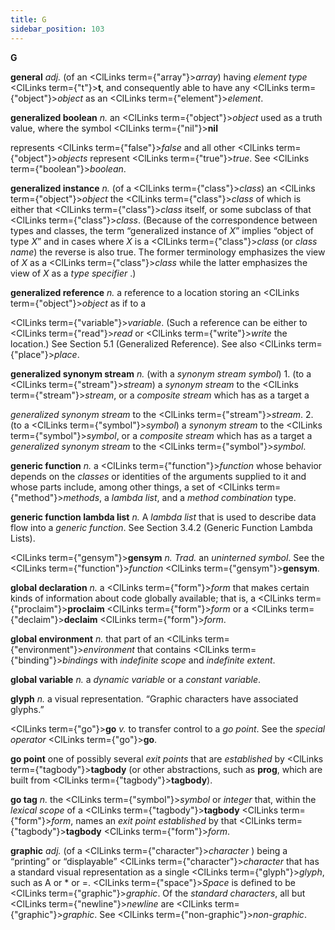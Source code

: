 ```yaml
---
title: G
sidebar_position: 103
---
```


**G** 



**general** *adj.* (of an <ClLinks  term={"array"}><i>array</i></ClLinks>) having *element type* <ClLinks  term={"t"}><b>t</b></ClLinks>, and consequently able to have any <ClLinks  term={"object"}><i>object</i></ClLinks> as an <ClLinks  term={"element"}><i>element</i></ClLinks>. 



**generalized boolean** *n.* an <ClLinks  term={"object"}><i>object</i></ClLinks> used as a truth value, where the symbol <ClLinks  term={"nil"}><b>nil</b></ClLinks> 



represents <ClLinks  term={"false"}><i>false</i></ClLinks> and all other <ClLinks  term={"object"}><i>objects</i></ClLinks> represent <ClLinks  term={"true"}><i>true</i></ClLinks>. See <ClLinks  term={"boolean"}><i>boolean</i></ClLinks>. 



**generalized instance** *n.* (of a <ClLinks  term={"class"}><i>class</i></ClLinks>) an <ClLinks  term={"object"}><i>object</i></ClLinks> the <ClLinks  term={"class"}><i>class</i></ClLinks> of which is either that <ClLinks  term={"class"}><i>class</i></ClLinks> itself, or some subclass of that <ClLinks  term={"class"}><i>class</i></ClLinks>. (Because of the correspondence between types and classes, the term “generalized instance of *X*” implies “object of type *X*” and in cases where *X* is a <ClLinks  term={"class"}><i>class</i></ClLinks> (or *class name*) the reverse is also true. The former terminology emphasizes the view of *X* as a <ClLinks  term={"class"}><i>class</i></ClLinks> while the latter emphasizes the view of *X* as a *type specifier* .) 



**generalized reference** *n.* a reference to a location storing an <ClLinks  term={"object"}><i>object</i></ClLinks> as if to a 



<ClLinks  term={"variable"}><i>variable</i></ClLinks>. (Such a reference can be either to <ClLinks  term={"read"}><i>read</i></ClLinks> or <ClLinks  term={"write"}><i>write</i></ClLinks> the location.) See Section 5.1 (Generalized Reference). See also <ClLinks  term={"place"}><i>place</i></ClLinks>. 



**generalized synonym stream** *n.* (with a *synonym stream symbol*) 1. (to a <ClLinks  term={"stream"}><i>stream</i></ClLinks>) a *synonym stream* to the <ClLinks  term={"stream"}><i>stream</i></ClLinks>, or a *composite stream* which has as a target a 



*generalized synonym stream* to the <ClLinks  term={"stream"}><i>stream</i></ClLinks>. 2. (to a <ClLinks  term={"symbol"}><i>symbol</i></ClLinks>) a *synonym stream* to the <ClLinks  term={"symbol"}><i>symbol</i></ClLinks>, or a *composite stream* which has as a target a *generalized synonym stream* to the <ClLinks  term={"symbol"}><i>symbol</i></ClLinks>. 



**generic function** *n.* a <ClLinks  term={"function"}><i>function</i></ClLinks> whose behavior depends on the *classes* or identities of the arguments supplied to it and whose parts include, among other things, a set of <ClLinks  term={"method"}><i>methods</i></ClLinks>, a *lambda list*, and a *method combination* type. 



**generic function lambda list** *n.* A *lambda list* that is used to describe data flow into a *generic function*. See Section 3.4.2 (Generic Function Lambda Lists). 



<ClLinks  term={"gensym"}><b>gensym</b></ClLinks> *n. Trad.* an *uninterned symbol*. See the <ClLinks  term={"function"}><i>function</i></ClLinks> <ClLinks  term={"gensym"}><b>gensym</b></ClLinks>. 







 



 



**global declaration** *n.* a <ClLinks  term={"form"}><i>form</i></ClLinks> that makes certain kinds of information about code globally available; that is, a <ClLinks  term={"proclaim"}><b>proclaim</b></ClLinks> <ClLinks  term={"form"}><i>form</i></ClLinks> or a <ClLinks  term={"declaim"}><b>declaim</b></ClLinks> <ClLinks  term={"form"}><i>form</i></ClLinks>. 



**global environment** *n.* that part of an <ClLinks  term={"environment"}><i>environment</i></ClLinks> that contains <ClLinks  term={"binding"}><i>bindings</i></ClLinks> with *indefinite scope* and *indefinite extent*. 



**global variable** *n.* a *dynamic variable* or a *constant variable*. 



**glyph** *n.* a visual representation. “Graphic characters have associated glyphs.” 



<ClLinks  term={"go"}><b>go</b></ClLinks> *v.* to transfer control to a *go point*. See the *special operator* <ClLinks  term={"go"}><b>go</b></ClLinks>. 



**go point** one of possibly several *exit points* that are *established* by <ClLinks  term={"tagbody"}><b>tagbody</b></ClLinks> (or other abstractions, such as **prog**, which are built from <ClLinks  term={"tagbody"}><b>tagbody</b></ClLinks>). 



**go tag** *n.* the <ClLinks  term={"symbol"}><i>symbol</i></ClLinks> or *integer* that, within the *lexical scope* of a <ClLinks  term={"tagbody"}><b>tagbody</b></ClLinks> <ClLinks  term={"form"}><i>form</i></ClLinks>, names an *exit point established* by that <ClLinks  term={"tagbody"}><b>tagbody</b></ClLinks> <ClLinks  term={"form"}><i>form</i></ClLinks>. 



**graphic** *adj.* (of a <ClLinks  term={"character"}><i>character</i></ClLinks> ) being a “printing” or “displayable” <ClLinks  term={"character"}><i>character</i></ClLinks> that has a standard visual representation as a single <ClLinks  term={"glyph"}><i>glyph</i></ClLinks>, such as A or \* or =. <ClLinks  term={"space"}><i>Space</i></ClLinks> is defined to be <ClLinks  term={"graphic"}><i>graphic</i></ClLinks>. Of the *standard characters*, all but <ClLinks  term={"newline"}><i>newline</i></ClLinks> are <ClLinks  term={"graphic"}><i>graphic</i></ClLinks>. See <ClLinks  term={"non-graphic"}><i>non-graphic</i></ClLinks>. 




